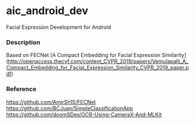 # aic_android_dev

Facial Expression Development for Android <br>

### Description
Based on FECNet [A Compact Embedding for Facial Expression Similarity] (http://openaccess.thecvf.com/content_CVPR_2019/papers/Vemulapalli_A_Compact_Embedding_for_Facial_Expression_Similarity_CVPR_2019_paper.pdf)

### Reference
https://github.com/AmirSh15/FECNet <br>
https://github.com/BCJuan/SimpleClassificationApp <br>
https://github.com/doomSDey/OCR-Using-CameraX-And-MLKit <br>